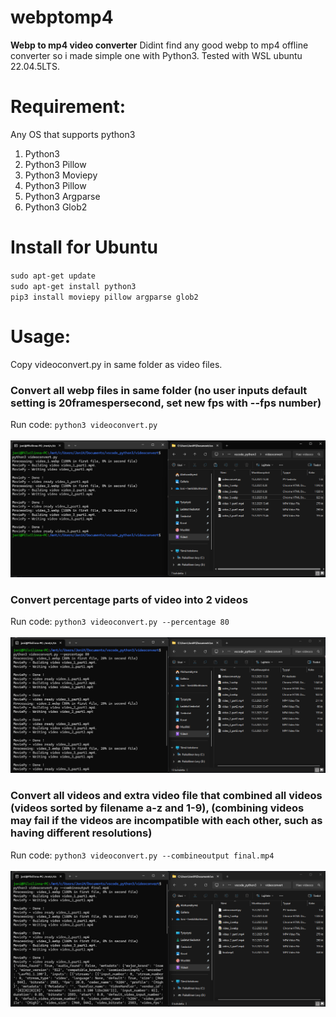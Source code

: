 # webptomp4
**Webp to mp4 video converter**
Didint find any good webp to mp4 offline converter so i made simple one with Python3. Tested with WSL ubuntu 22.04.5LTS.
# Requirement:
Any OS that supports python3
1. Python3
2. Python3 Pillow
3. Python3 Moviepy
4. Python3 Pillow
5. Python3 Argparse
6. Python3 Glob2
# Install for Ubuntu
`sudo apt-get update`\
`sudo apt-get install python3`\
`pip3 install moviepy pillow argparse glob2`
# Usage:
Copy videoconvert.py in same folder as video files.
### Convert all webp files in same folder (no user inputs default setting is 20framespersecond, set new fps with --fps number)
Run code: `python3 videoconvert.py`\
\
![percentage](./images/image_normal.png)
### Convert percentage parts of video into 2 videos
Run code: `python3 videoconvert.py --percentage 80`\
\
![percentage](./images/image_prosent.png)

### Convert all videos and extra video file that combined all videos (videos sorted by filename a-z and 1-9), (combining videos may fail if the videos are incompatible with each other, such as having different resolutions)
Run code: `python3 videoconvert.py --combineoutput final.mp4`\
\
![combine](./images/image_combine.png)
